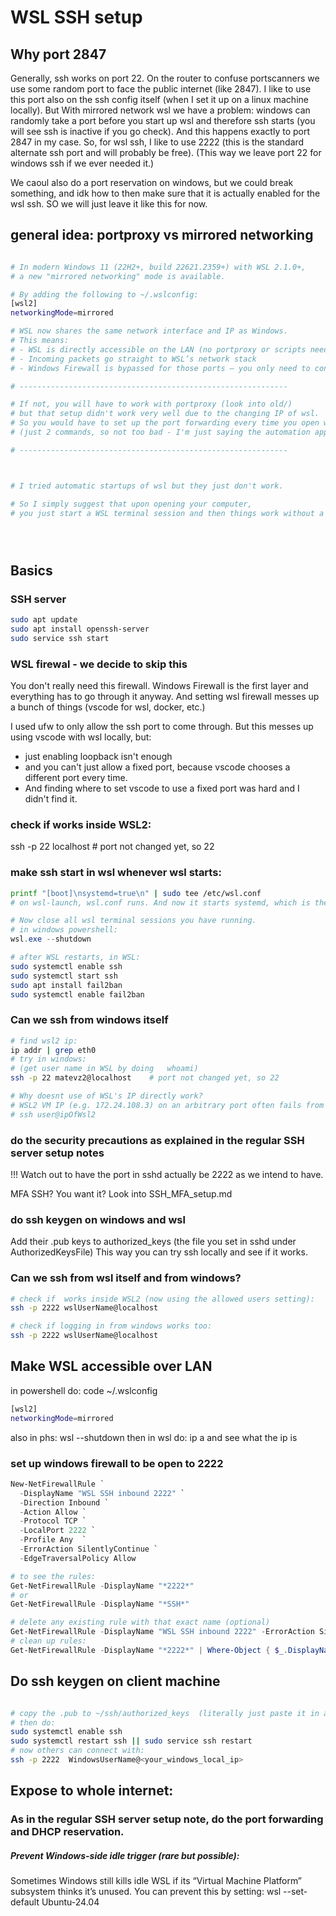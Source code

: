 


# WSL SSH setup

## Why port 2847

Generally, ssh works on port 22.
On the router to confuse portscanners we use some random port to face the public internet (like 2847).
I like to use this port also on the ssh config itself (when I set it up on a linux machine locally).
But
With mirrored network wsl we have a problem:
windows can randomly take a port before you start up wsl and therefore ssh starts (you will see ssh is inactive if you go check).
And this happens exactly to port 2847 in my case.
So, for wsl ssh, I like to use 2222 (this is the standard alternate ssh port and will probably be free).
(This way we leave port 22 for windows ssh if we ever needed it.)

We caoul also do a port reservation on windows, but we could break something, and idk how to then make sure that it is actually enabled for the wsl ssh.
SO we will just leave it like this for now.



## general idea: portproxy vs mirrored networking

```sh

# In modern Windows 11 (22H2+, build 22621.2359+) with WSL 2.1.0+,
# a new "mirrored networking" mode is available.

# By adding the following to ~/.wslconfig:
[wsl2]
networkingMode=mirrored

# WSL now shares the same network interface and IP as Windows.
# This means:
# - WSL is directly accessible on the LAN (no portproxy or scripts needed)
# - Incoming packets go straight to WSL’s network stack
# - Windows Firewall is bypassed for those ports — you only need to configure ufw inside WSL

# ------------------------------------------------------------

# If not, you will have to work with portproxy (look into old/) 
# but that setup didn't work very well due to the changing IP of wsl.
# So you would have to set up the port forwarding every time you open wsl for ssh 
# (just 2 commands, so not too bad - I'm just saying the automation approach didn't work)

# ------------------------------------------------------------



# I tried automatic startups of wsl but they just don't work.

# So I simply suggest that upon opening your computer,
# you just start a WSL terminal session and then things work without a problem.





```

## Basics

### SSH server
```sh
sudo apt update
sudo apt install openssh-server
sudo service ssh start
```

### WSL firewal - we decide to skip this

You don't really need this firewall.
Windows Firewall is the first layer and everything has to go through it anyway.
And setting wsl firewall messes up a bunch of things (vscode for wsl, docker, etc.)

I used ufw to only allow the ssh port to come through.
But this messes up using vscode with wsl locally, but:
- just enabling loopback isn't enough
- and you can't just allow a fixed port, because vscode chooses a different port every time. 
- And finding where to set vscode to use a fixed port was hard and I didn't find it. 


### check if works inside WSL2:
ssh -p 22 localhost    # port not changed yet, so 22


### make ssh start in wsl whenever wsl starts:
```sh
printf "[boot]\nsystemd=true\n" | sudo tee /etc/wsl.conf
# on wsl-launch, wsl.conf runs. And now it starts systemd, which is the linux system for background services, which runs whatever is enabled.
```
```powershell
# Now close all wsl terminal sessions you have running.
# in windows powershell:
wsl.exe --shutdown
```
```sh
# after WSL restarts, in WSL:
sudo systemctl enable ssh
sudo systemctl start ssh
sudo apt install fail2ban
sudo systemctl enable fail2ban
```



### Can we ssh from windows itself
```sh
# find wsl2 ip:
ip addr | grep eth0
# try in windows:
# (get user name in WSL by doing   whoami)
ssh -p 22 matevz2@localhost    # port not changed yet, so 22

# Why doesnt use of WSL's IP directly work?
# WSL2 VM IP (e.g. 172.24.108.3) on an arbitrary port often fails from Windows due to the Hyper-V/WSL virtual switch firewall 
# ssh user@ipOfWsl2
```









### do the security precautions as explained in the regular SSH server setup notes

!!! Watch out to have the port in sshd actually be 2222 as we intend to have. 

MFA SSH? You want it? Look into SSH_MFA_setup.md







### do ssh keygen on windows and wsl
Add their .pub keys to authorized_keys (the file you set in sshd under AuthorizedKeysFile)
This way you can try ssh locally and see if it works. 












### Can we ssh from wsl itself and from windows?

```sh
# check if  works inside WSL2 (now using the allowed users setting):
ssh -p 2222 wslUserName@localhost

# check if logging in from windows works too:
ssh -p 2222 wslUserName@localhost
```



## Make WSL accessible over LAN
in powershell do:
code ~/.wslconfig
```sh
[wsl2]
networkingMode=mirrored
```
also in phs:
wsl --shutdown
then in wsl do:
ip a
and see what the ip is




### set up windows firewall to be open to 2222
```powershell
New-NetFirewallRule `
  -DisplayName "WSL SSH inbound 2222" `
  -Direction Inbound `
  -Action Allow `
  -Protocol TCP `
  -LocalPort 2222 `
  -Profile Any  `
  -ErrorAction SilentlyContinue `
  -EdgeTraversalPolicy Allow 

# to see the rules:
Get-NetFirewallRule -DisplayName "*2222*"
# or
Get-NetFirewallRule -DisplayName "*SSH*"

# delete any existing rule with that exact name (optional)
Get-NetFirewallRule -DisplayName "WSL SSH inbound 2222" -ErrorAction SilentlyContinue | Remove-NetFirewallRule
# clean up rules:
Get-NetFirewallRule -DisplayName "*2222*" | Where-Object { $_.DisplayName -ne "WSL SSH 2222" } | Remove-NetFirewallRule
```








## Do ssh keygen on client machine
```sh

# copy the .pub to ~/ssh/authorized_keys  (literally just paste it in as a line)
# then do:
sudo systemctl enable ssh
sudo systemctl restart ssh || sudo service ssh restart
# now others can connect with:
ssh -p 2222  WindowsUserName@<your_windows_local_ip>

```




## Expose to whole internet:

### As in the regular SSH server setup note, do the port forwarding and DHCP reservation.






##### Prevent Windows-side idle trigger (rare but possible):
Sometimes Windows still kills idle WSL if its “Virtual Machine Platform” subsystem thinks it’s unused.
You can prevent this by setting:
wsl --set-default Ubuntu-24.04







